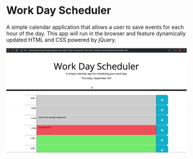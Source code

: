 # Work Day Scheduler

 A simple calendar application that allows a user to save events for each hour of the day. This app will run in the browser and feature dynamically updated HTML and CSS powered by jQuery.

![A user clicks on slots on the color-coded calendar and edits the events.](./Assets/05-third-party-apis-homework-demo.gif)

